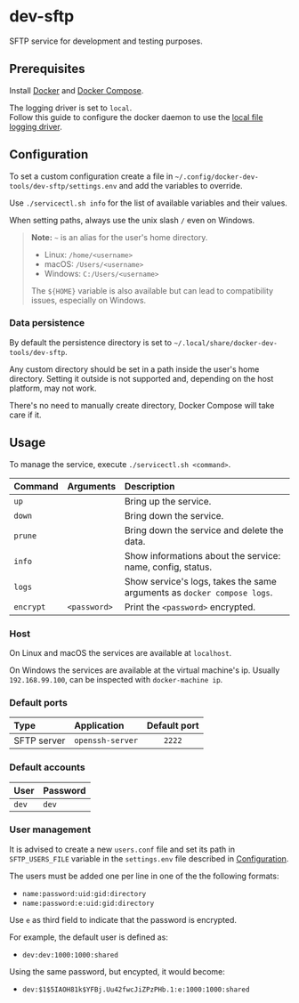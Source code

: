 # dev-sftp

SFTP service for development and testing purposes.

## Prerequisites

Install [Docker](https://docs.docker.com/engine/install/)
and [Docker Compose](https://docs.docker.com/compose/install/).

The logging driver is set to `local`.  
Follow this guide to configure the docker daemon to use the
[local file logging driver](https://docs.docker.com/config/containers/logging/local/).

## Configuration

To set a custom configuration create a file in `~/.config/docker-dev-tools/dev-sftp/settings.env`
and add the variables to override.

Use `./servicectl.sh info` for the list of available variables and their values.

When setting paths, always use the unix slash `/` even on Windows.

> **Note:** `~` is an alias for the user's home directory.
>
> - Linux: `/home/<username>`
> - macOS: `/Users/<username>`
> - Windows: `C:/Users/<username>`
>
> The `${HOME}` variable is also available but can lead to compatibility issues, especially on Windows.

### Data persistence

By default the persistence directory is set to `~/.local/share/docker-dev-tools/dev-sftp`.

Any custom directory should be set in a path inside the user's home directory.
Setting it outside is not supported and, depending on the host platform, may not work.

There's no need to manually create directory, Docker Compose will take care if it.

## Usage

To manage the service, execute `./servicectl.sh <command>`.

| Command   | Arguments    | Description                                                             |
| :-------- | :----------- | :---------------------------------------------------------------------- |
| `up`      |              | Bring up the service.                                                   |
| `down`    |              | Bring down the service.                                                 |
| `prune`   |              | Bring down the service and delete the data.                             |
| `info`    |              | Show informations about the service: name, config, status.              |
| `logs`    |              | Show service's logs, takes the same arguments as `docker compose logs`. |
| `encrypt` | `<password>` | Print the `<password>` encrypted.                                       |

### Host

On Linux and macOS the services are available at `localhost`.

On Windows the services are available at the virtual machine's ip. Usually `192.168.99.100`,
can be inspected with `docker-machine ip`.

### Default ports

| Type        | Application      | Default port |
| :---------- | :--------------- | :----------: |
| SFTP server | `openssh-server` |    `2222`    |

### Default accounts

| User  | Password |
| :---- | :------- |
| `dev` | `dev`    |

### User management

It is advised to create a new `users.conf` file and set its path in `SFTP_USERS_FILE` variable in the `settings.env` file described in [Configuration](#configuration).

The users must be added one per line in one of the the following formats:

- `name:password:uid:gid:directory`
- `name:password:e:uid:gid:directory`

Use `e` as third field to indicate that the password is encrypted.

For example, the default user is defined as:

- `dev:dev:1000:1000:shared`

Using the same password, but encypted, it would become:

- `dev:$1$5IAOH81k$YFBj.Uu42fwcJiZPzPHb.1:e:1000:1000:shared`
